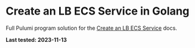 # Create an LB ECS Service in Golang

Full Pulumi program  solution for the [Create an LB ECS Service](https://www.pulumi.com/docs/clouds/aws/guides/ecs/#creating-a-load-balanced-ecs-service) docs.


**Last tested: 2023-11-13**